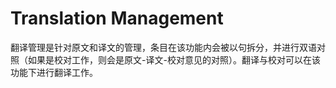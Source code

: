 # Translation Management

翻译管理是针对原文和译文的管理，条目在该功能内会被以句拆分，并进行双语对照（如果是校对工作，则会是原文-译文-校对意见的对照）。翻译与校对可以在该功能下进行翻译工作。